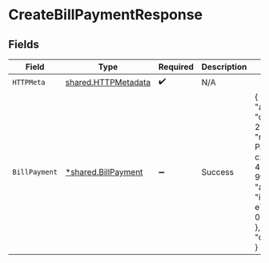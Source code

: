 # CreateBillPaymentResponse


## Fields

| Field                                                                                                                                                                                                                  | Type                                                                                                                                                                                                                   | Required                                                                                                                                                                                                               | Description                                                                                                                                                                                                            | Example                                                                                                                                                                                                                |
| ---------------------------------------------------------------------------------------------------------------------------------------------------------------------------------------------------------------------- | ---------------------------------------------------------------------------------------------------------------------------------------------------------------------------------------------------------------------- | ---------------------------------------------------------------------------------------------------------------------------------------------------------------------------------------------------------------------- | ---------------------------------------------------------------------------------------------------------------------------------------------------------------------------------------------------------------------- | ---------------------------------------------------------------------------------------------------------------------------------------------------------------------------------------------------------------------- |
| `HTTPMeta`                                                                                                                                                                                                             | [shared.HTTPMetadata](../../../pkg/models/shared/httpmetadata.md)                                                                                                                                                      | :heavy_check_mark:                                                                                                                                                                                                     | N/A                                                                                                                                                                                                                    |                                                                                                                                                                                                                        |
| `BillPayment`                                                                                                                                                                                                          | [*shared.BillPayment](../../../pkg/models/shared/billpayment.md)                                                                                                                                                       | :heavy_minus_sign:                                                                                                                                                                                                     | Success                                                                                                                                                                                                                | {<br/>"amount": 22,<br/>"date": "2022-10-23T00:00:00.000Z",<br/>"reference": "Bill Payment against bill c13e37b6 dfaa-4894-b3be-9fe97bda9f44",<br/>"accountRef": {<br/>"id": "9e32cbf8-e7d5-4d4d-a593-08d550682aab"<br/>},<br/>"currencyRate": 1<br/>} |